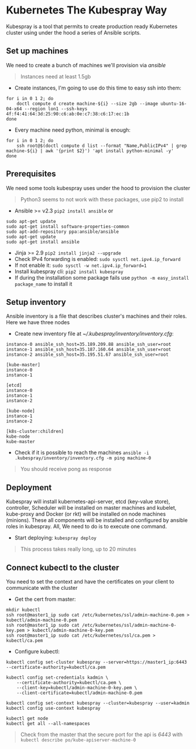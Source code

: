 # Kubernetes The Kubespray Way
Kubespray is a tool that permits to create production ready Kubernetes cluster using under the hood a series of Ansible scripts.

## Set up machines
We need to create a bunch of machines we'll provision via *ansible*
>Instances need at least 1.5gb 

- Create instances, I'm going to use do this time to easy ssh into them:
```
for i in 0 1 2; do
	doctl compute d create machine-${i} --size 2gb --image ubuntu-16-04-x64 --region lon1 --ssh-keys 4f:f4:41:64:3d:25:90:c6:ab:0e:c7:38:c6:17:ec:1b
done
```
- Every machine need python, minimal is enough: 
```
for i in 0 1 2; do
	ssh root@$(doctl compute d list --format "Name,PublicIPv4" | grep machine-${i} | awk '{print $2}') 'apt install python-minimal -y'
done
```

## Prerequisites
We need some tools kubespray uses under the hood to provision the cluster
>Python3 seems to not work with these packages, use pip2 to install

- Ansible >= v2.3 `pip2 install ansible` or
```
sudo apt-get update
sudo apt-get install software-properties-common
sudo apt-add-repository ppa:ansible/ansible
sudo apt-get update
sudo apt-get install ansible
```
- Jinja >= 2.9 `pip2 install jinja2 --upgrade`
- Check IPv4 forwarding is enabled: `sudo sysctl net.ipv4.ip_forward`
- If not enable it: `sudo sysctl -w net.ipv4.ip_forward=1`
- Install kubespray cli: `pip2 install kubespray`
- If during the installation some package fails use `python -m easy_install package_name` to install it

## Setup inventory
Ansible inventory is a file that describes cluster's machines and their roles. Here we have three nodes
- Create new inventory file at *~/.kubespray/inventory/inventory.cfg*:
```
instance-0 ansible_ssh_host=35.189.209.88 ansible_ssh_user=root
instance-1 ansible_ssh_host=35.187.160.64 ansible_ssh_user=root
instance-2 ansible_ssh_host=35.195.51.67 ansible_ssh_user=root

[kube-master]
instance-0
instance-1

[etcd]
instance-0
instance-1
instance-2

[kube-node]
instance-1
instance-2

[k8s-cluster:children]
kube-node
kube-master
```
- Check if it is possible to reach the machines `ansible -i .kubespray/inventory/inventory.cfg -m ping machine-0`
> You should receive pong as response

## Deployment
Kubespray will install kubernetes-api-server, etcd (key-value store), controller, Scheduler will be installed on master machines and kubelet, kube-proxy and Docker (or rkt) will be installed on node machines (minions). These all components will be installed and configured by ansible roles in kubespray. All, We need to do is to execute one command.
- Start deploying: `kubespray deploy`
> This process takes really long, up to 20 minutes

## Connect kubectl to the cluster
You need to set the context and have the certificates on your client to communicate with the cluster
- Get the cert from master:
```
mkdir kubectl
ssh root@master1_ip sudo cat /etc/kubernetes/ssl/admin-machine-0.pem > kubectl/admin-machine-0.pem
ssh root@master1_ip sudo cat /etc/kubernetes/ssl/admin-machine-0-key.pem > kubectl/admin-machine-0-key.pem
ssh root@master1_ip sudo cat /etc/kubernetes/ssl/ca.pem > kubectl/ca.pem
```
- Configure kubectl:
```
kubectl config set-cluster kubespray --server=https://master1_ip:6443 --certificate-authority=kubectl/ca.pem

kubectl config set-credentials kadmin \
    --certificate-authority=kubectl/ca.pem \
    --client-key=kubectl/admin-machine-0-key.pem \
    --client-certificate=kubectl/admin-machine-0.pem  

kubectl config set-context kubespray --cluster=kubespray --user=kadmin
kubectl config use-context kubespray

kubectl get node
kubectl get all --all-namespaces
```
> Check from the master that the secure port for the api is *6443* with `kubectl describe po/kube-apiserver-machine-0`